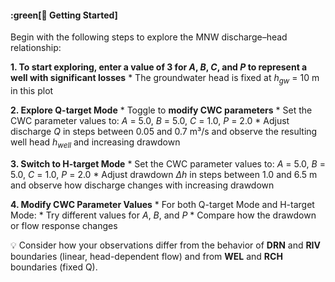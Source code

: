 #### :green[🧭 Getting Started]

Begin with the following steps to explore the MNW discharge–head relationship:
 
 **1. To start exploring, enter a value of 3 for $A$, $B$, $C$, and $P$ to represent a well with significant losses** 
    * The groundwater head is fixed at $h_{gw}$ = $10$ m in this plot
 
 **2. Explore Q-target Mode**
    * Toggle to **modify CWC parameters**
    * Set the CWC parameter values to: $A$ = $5.0$, $B$ = $5.0$, $C$ = $1.0$, $P$ = $2.0$
    * Adjust discharge $Q$ in steps between $0.05$ and $0.7$ m³/s and observe the resulting well head $h_{well}$ and increasing drawdown
 
 **3. Switch to H-target Mode**
    * Set the CWC parameter values to: $A$ = $5.0$, $B$ = $5.0$, $C$ = $1.0$, $P$ = $2.0$
    * Adjust drawdown $Δh$ in steps between $1.0$ and $6.5$ m and observe how discharge changes with increasing drawdown
 
 **4. Modify CWC Parameter Values**
    * For both Q-target Mode and H-target Mode:
      * Try different values for $A$, $B$, and $P$
      * Compare how the drawdown or flow response changes
 
💡 Consider how your observations differ from the behavior of **DRN** and **RIV** boundaries (linear, head-dependent flow) and from **WEL** and **RCH** boundaries (fixed Q).